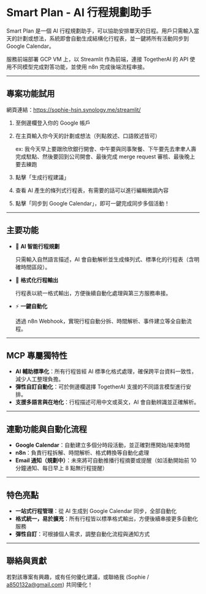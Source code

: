 # Smart Plan - AI 行程規劃助手

Smart Plan 是一個 AI 行程規劃助手，可以協助安排單天的日程。用戶只需輸入當天的計劃或想法，系統即會自動生成結構化行程表，並一鍵將所有活動同步到 Google Calendar。

服務前端部署 GCP VM 上，以 Streamlit 作為前端，連接 TogetherAI 的 API 使用不同模型完成對答功能，並使用 n8n 完成後端流程串接。

---

## 專案功能試用

網頁連結：https://sophie-hsin.synology.me/streamlit/

1. 至側邊欄登入你的 Google 帳戶
2. 在主頁輸入你今天的計劃或想法（列點敘述、口語敘述皆可）
    
    ex: 我今天早上要跟欣欣銀行開會、中午要與同事聚餐、下午要先去聿聿人壽完成駐點、然後要回到公司開會、最後完成 merge request 審核、最後晚上要去練跑
    
3. 點擊「生成行程建議」
4. 查看 AI 產生的條列式行程表，有需要的話可以進行編輯微調內容
5. 點擊「同步到 Google Calendar」，即可一鍵完成同步多個活動！

---

## 主要功能

- 🤖 **AI 智能行程規劃**
    
    只需輸入自然語言描述，AI 會自動解析並生成條列式、標準化的行程表（含明確時間區段）。
    
- 📝 **格式化行程輸出**
    
    行程表以統一格式輸出，方便後續自動化處理與第三方服務串接。
    
- ⚡ **一鍵自動化**
    
    透過 n8n Webhook，實現行程自動分拆、時間解析、事件建立等全自動流程。
    

---

## MCP 專屬獨特性

- **AI 輔助標準化**：所有行程皆經 AI 標準化格式處理，確保跨平台資料一致性，減少人工整理負擔。
- **彈性自訂自動化**：可於側邊欄選擇 TogetherAI 支援的不同語言模型進行安排。
- **支援多語言與在地化**：行程描述可用中文或英文，AI 會自動辨識並正確解析。

---

## 連動功能與自動化流程

- **Google Calendar**：自動建立多個分時段活動，並正確對應開始/結束時間
- **n8n**：負責行程拆解、時間解析、格式轉換等自動化處理
- **Email 通知（規劃中）**：未來將可自動推播行程摘要或提醒（如活動開始前 10 分鐘通知、每日早上 8 點無行程提醒）

---

## 特色亮點

- **一站式行程管理**：從 AI 生成到 Google Calendar 同步，全部自動化
- **格式統一，易於擴充**：所有行程皆以標準格式輸出，方便後續串接更多自動化服務
- **彈性自訂**：可根據個人需求，調整自動化流程與通知方式

---
## 聯絡與貢獻

若對該專案有興趣，或有任何優化建議，或聯絡我 (Sophie / a850132a@gmail.com) 共同優化！
